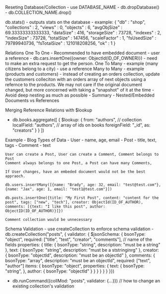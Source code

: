 Reseting Database/Collection
    - use DATABASE_NAME
    - db.dropDatabase()
    - db.COLLECTION_NAME.drop()

db.stats() 
    - outputs stats on the database
    - example: 
    {
        "db" : "shop",
        "collections" : 2,
        "views" : 0,
        "objects" : 6,
        "avgObjSize" : 69.33333333333333,
        "dataSize" : 416,
        "storageSize" : 73728,
        "indexes" : 2,
        "indexSize" : 73728,
        "totalSize" : 147456,
        "scaleFactor" : 1,
        "fsUsedSize" : 79789940736,
        "fsTotalSize" : 121018208256,
        "ok" : 1
    }

Relations
    One To One - Recommended to have embedded document
    - user a reference - db.cars.insertOne({owner: ObjectId(ID_OF_OWNER)}) - need to make an extra request to get the person. 
    One To Many - example (many citizens belong to a city)
    - use a reference
    Many to Many - example (products and customers)
    - instead of creating an orders collection, update the customers colleciton with an orders array of next objects using a refernce to the products. We may not care if the original document changed, but more concerned with taking a "snapshot" of it at the time
    - Avoid deep nesting as much as possible
    - Summary - Nested/Embedded Documents vs References

Merging Reference Relations with $lookup
 - db.books.aggregate([
     {
         $lookup: {
            from: "authors", // collection
            localField: "authors", // array of ids on books
            foreignField: "_id",
            as: "creators"
        }
    }
    ])

Example - Blog
    Types of Data
        - User - name, age, email
        - Post - title, text, tags
        - Comment - text

    User can create a Post, User can create a Comment, Comment belongs to Post
    Comment always belongs to one Post, a Post can have many Comments,

    If User changes, have an embeded document would not be the best appraoch. 

    db.users.insertMany([{name: "Brady", age: 32, email: "test@test.com"}, {name: "Jax", age: 1, email: "test1@test.com"}])

    db.posts.insertOne({title: "My First Post", content: "content for the post", tags: ["new", "tech"], creator: ObjectId(ID_OF_AUTHOR), comments: [{text: "I like this post", author: ObjectID(ID_OF_AUTHOR)}]})

    Comment collection would be unnecessary

Schema Validation
    - use createCollection to enforce schema validation
    - db.createCollection("posts", {
        validator: {
            $jsonSchema: {
                bsonType: "object",
                required: ["title", "text", "creator", "comments"], // name of the fields
                properties: {
                    title: {
                        bsonType: "string",
                        description: "must be a string"
                    },
                    text: {
                        bsonType: "string",
                        description: "must be a ststringinrg"
                    },
                    creator: {
                        bsonType: "objectId",
                        description: "must be an objectId"
                    },
                    comments: {
                        bsonType: "array",
                        description: "must be an objectId",
                        required: ["text", "author"]
                        items: {
                            bsonType: "object",
                            properties: {
                                text: {
                                    bsonType: "string", 
                                },
                                author: {
                                    bsonType: "objectId"
                                }
                            }
                        }
                    }
                }
            }
        }})

 - db.runCommand({collMod: "posts", validator: {...}}) // how to change an existing collection's validation